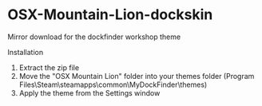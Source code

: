 # OSX-Mountain-Lion-dockskin
Mirror download for the dockfinder workshop theme

Installation

1. Extract the zip file
2. Move the "OSX Mountain Lion" folder into your themes folder (Program Files\Steam\steamapps\common\MyDockFinder\themes)
3. Apply the theme from the Settings window
